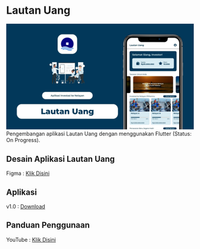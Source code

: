 # Lautan Uang

![Thumbnail Lautan Uang](./Thumbnail_Lautan_Uang.jpg)
Pengembangan aplikasi Lautan Uang dengan menggunakan Flutter (Status: On Progress).

## Desain Aplikasi Lautan Uang

Figma : [Klik Disini](https://www.figma.com/file/35MLtIJkCGTec8sJFzUWWx/Lautan-Uang-Mobile-App-Design?type=design&node-id=0%3A1&t=PnWZVLbLmvsWjL3c-1)

## Aplikasi

v1.0 : [Download](https://drive.google.com/file/d/1WnZnQj4JVOoUXbQzPecfKqEjWZXJZ6vK/view?usp=drive_link)

## Panduan Penggunaan

YouTube : [Klik Disini](https://youtu.be/48j0p3w54mE)
